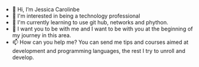 - 👋 Hi, I’m Jessica Carolinbe
- 👀  I'm interested in being a technology professional
- 🌱 I'm currently learning to use git hub, networks and phython.
- 💞️ I want you to be with me and I want to be with you at the beginning of my journey in this area.
- 📫 How can you help me? You can send me tips and courses aimed at development and programming languages, the rest I try to unroll and develop.


<!---
CarolFreitas22/CarolFreitas22 is a ✨ special ✨ repository because its `README.md` (this file) appears on your GitHub profile.
You can click the Preview link to take a look at your changes.
--->
